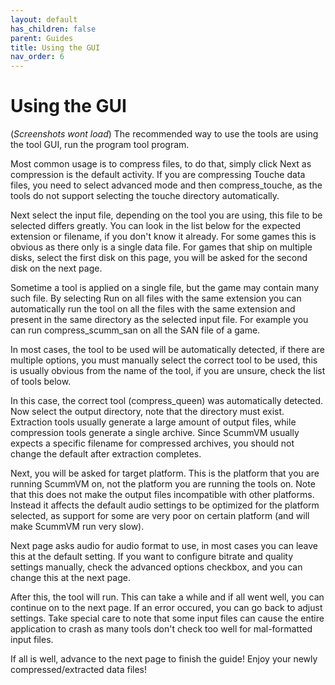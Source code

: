 ```yaml
---
layout: default
has_children: false
parent: Guides
title: Using the GUI
nav_order: 6
---
```


# Using the GUI

(_Screenshots wont load_)
The recommended way to use the tools are using the tool GUI, run the program tool program.

Most common usage is to compress files, to do that, simply click Next as compression is the default activity. If you are compressing Touche data files, you need to select advanced mode and then compress_touche, as the tools do not support selecting the touche directory automatically.

Next select the input file, depending on the tool you are using, this file to be selected differs greatly. You can look in the list below for the expected extension or filename, if you don't know it already. For some games this is obvious as there only is a single data file. For games that ship on multiple disks, select the first disk on this page, you will be asked for the second disk on the next page.

Sometime a tool is applied on a single file, but the game may contain many such file. By selecting Run on all files with the same extension you can automatically run the tool on all the files with the same extension and present in the same directory as the selected input file. For example you can run compress_scumm_san on all the SAN file of a game.

In most cases, the tool to be used will be automatically detected, if there are multiple options, you must manually select the correct tool to be used, this is usually obvious from the name of the tool, if you are unsure, check the list of tools below.

In this case, the correct tool (compress_queen) was automatically detected. Now select the output directory, note that the directory must exist. Extraction tools usually generate a large amount of output files, while compression tools generate a single archive. Since ScummVM usually expects a specific filename for compressed archives, you should not change the default after extraction completes.

Next, you will be asked for target platform. This is the platform that you are running ScummVM on, not the platform you are running the tools on. Note that this does not make the output files incompatible with other platforms. Instead it affects the default audio settings to be optimized for the platform selected, as support for some are very poor on certain platform (and will make ScummVM run very slow).

Next page asks audio for audio format to use, in most cases you can leave this at the default setting. If you want to configure bitrate and quality settings manually, check the advanced options checkbox, and you can change this at the next page.

After this, the tool will run. This can take a while and if all went well, you can continue on to the next page. If an error occured, you can go back to adjust settings. Take special care to note that some input files can cause the entire application to crash as many tools don't check too well for mal-formatted input files.

If all is well, advance to the next page to finish the guide! Enjoy your newly compressed/extracted data files!